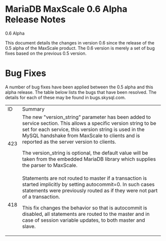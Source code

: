 # MariaDB MaxScale 0.6 Alpha Release Notes

0.6 Alpha

This document details the changes in version 0.6 since the release of the 0.5 alpha of the MaxScale product. The 0.6 version is merely a set of bug fixes based on the previous 0.5 version.

# Bug Fixes

A number of bug fixes have been applied between the 0.5 alpha and this alpha release. The table below lists the bugs that have been resolved. The details for each of these may be found in bugs.skysql.com.

<table>
  <tr>
    <td>ID</td>
    <td>Summary</td>
  </tr>
  <tr>
    <td>423</td>
    <td>The new "version_string" parameter has been added to service section.
This allows a specific version string to be set for each service, this version string is used in the MySQL handshake from MaxScale to clients and is reported as the server version to clients.

The version_string is optional, the default value will be taken from the embedded MariaDB library which supplies the parser to MaxScale.</td>
  </tr>
  <tr>
    <td>418</td>
    <td>Statements are not routed to master if a transaction is started implicitly by setting autocommit=0. In such cases statements were previously routed as if they were not part of a transaction.

This fix changes the behavior so that is autocommit is disabled, all statements are routed to the master and in case of session variable updates, to both master and slave.</td>
  </tr>
</table>


